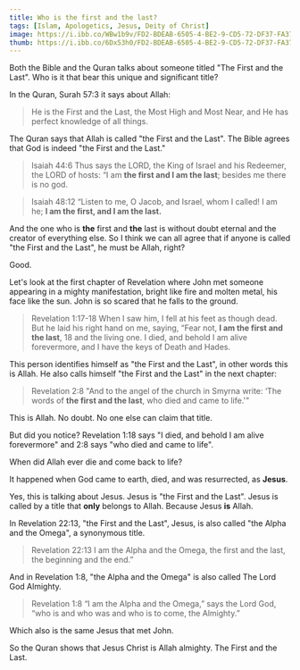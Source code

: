 ```yaml
---
title: Who is the first and the last?
tags: [Islam, Apologetics, Jesus, Deity of Christ]
image: https://i.ibb.co/WBw1b9v/FD2-BDEAB-6505-4-BE2-9-CD5-72-DF37-FA378-E.jpg
thumb: https://i.ibb.co/6Dx53h0/FD2-BDEAB-6505-4-BE2-9-CD5-72-DF37-FA378-E.jpg
---
```

Both the Bible and the Quran talks about someone titled "The First and the Last". Who is it that bear this unique and significant title? 

In the Quran, Surah 57:3 it says about Allah:

> He is the First and the Last, the Most High and Most Near, and He has perfect knowledge of all things.

The Quran says that Allah is called "the First and the Last". The Bible agrees that God is indeed "the First and the Last."

> Isaiah 44:6 Thus says the LORD, the King of Israel and his Redeemer, the LORD of hosts: “I am **the first and I am the last**; besides me there is no god.

> Isaiah 48:12 “Listen to me, O Jacob, and Israel, whom I called! I am he; **I am the first, and I am the last.**

And the one who is **the** first and **the** last is without doubt eternal and the creator of everything else. So I think we can all agree that if anyone is called "the First and the Last", he must be Allah, right?

Good.

Let's look at the first chapter of Revelation where John met someone appearing in a mighty manifestation, bright like fire and molten metal, his face like the sun. John is so scared that he falls to the ground.

> Revelation 1:17-18 When I saw him, I fell at his feet as though dead. But he laid his right hand on me, saying, “Fear not, **I am the first and the last**, 18 and the living one. I died, and behold I am alive forevermore, and I have the keys of Death and Hades.

This person identifies himself as "the First and the Last", in other words this is Allah. He also calls himself "the First and the Last" in the next chapter:

> Revelation 2:8 "And to the angel of the church in Smyrna write: ‘The words of **the first and the last**, who died and came to life.'"

This is Allah. No doubt. No one else can claim that title.

But did you notice? Revelation 1:18 says "I died, and behold I am alive forevermore" and 2:8 says "who died and came to life". 

When did Allah ever die and come back to life?

It happened when God came to earth, died, and was resurrected, as **Jesus**.

Yes, this is talking about Jesus. Jesus is "the First and the Last". Jesus is called by a title that **only** belongs to Allah. Because Jesus **is** Allah.

In Revelation 22:13, "the First and the Last", Jesus, is also called "the Alpha and the Omega", a synonymous title. 

> Revelation 22:13 I am the Alpha and the Omega, the first and the last, the beginning and the end.”

And in Revelation 1:8, "the Alpha and  the Omega" is also called The Lord God Almighty.

> Revelation 1:8 “I am the Alpha and the Omega,” says the Lord God, “who is and who was and who is to come, the Almighty.”

Which also is the same Jesus that met John.

So the Quran shows that Jesus Christ is Allah almighty. The First and the Last.
